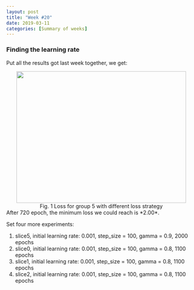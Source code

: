 ```yaml
---
layout: post
title: "Week #20"
date: 2019-03-11
categories: [Summary of weeks]
---
```

### Finding the learning rate
Put all the results got last week together, we get:
<center><img src="{{ site.baseurl }}/assets/sum.jpg" height="350" width="450"></center>
<center>Fig. 1 Loss for group 5 with different loss strategy </center>
After 720 epoch, the minimum loss we could reach is *2.00*.

Set four more experiments:
1. slice5, initial learning rate: 0.001, step_size = 100, gamma = 0.9, 2000 epochs
2. slice0, initial learning rate: 0.001, step_size = 100, gamma = 0.8, 1100 epochs
3. slice1, initial learning rate: 0.001, step_size = 100, gamma = 0.8, 1100 epochs
4. slice2, initial learning rate: 0.001, step_size = 100, gamma = 0.8, 1100 epochs
